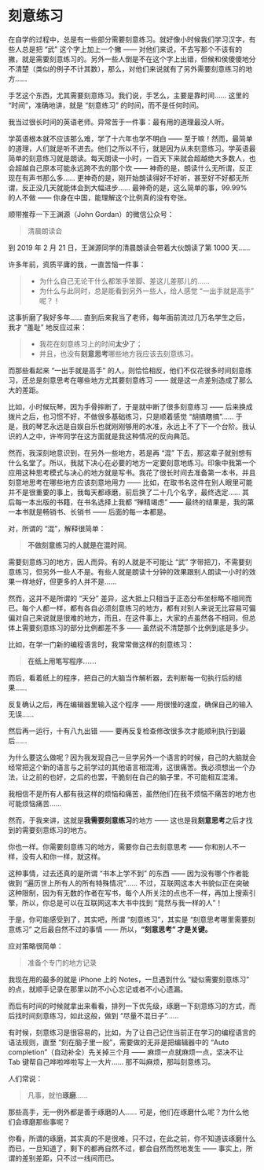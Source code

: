 
# 刻意练习

在自学的过程中，总是有一些部分需要刻意练习。就好像小时候我们学习汉字，有些人总是把 “武” 这个字上加上一个撇 —— 对他们来说，不去写那个不该有的撇，就是需要刻意练习的。另外一些人倒是不在这个字上出错，但候和侯傻傻地分不清楚（类似的例子不计其数），那么，对他们来说就有了另外需要刻意练习的地方……

手艺这个东西，尤其需要刻意练习。我们说，手艺么，主要是靠时间…… 这里的 “时间”，准确地讲，就是 “刻意练习” 的时间，而不是任何时间。

我当过很长时间的英语老师。异常苦于一件事：最有用的道理最没人听。

学英语根本就不应该那么难，学了十六年也学不明白 —— 至于嘛！然而，最简单的道理，人们就是听不进去。他们之所以不行，就是因为从未刻意练习。学英语最简单的刻意练习就是朗读。每天朗读一小时，一百天下来就会超越绝大多数人，也会超越自己原本可能永远跨不去的那个坎 —— 神奇的是，朗读什么无所谓，反正现在有声书那么多…… 更神奇的是，刚开始朗读得好不好听，甚至好不好都无所谓，反正没几天就能体会到大幅进步…… 最神奇的是，这么简单的事，99.99% 的人不做 —— 你身在中国，能理解这个比例真的没有夸张。

顺带推荐一下王渊源（John Gordan）的微信公众号：

> 清晨朗读会

到 2019 年 2 月 21 日，王渊源同学的清晨朗读会带着大伙朗读了第 1000 天……

许多年前，资质平庸的我，一直苦恼一件事：

> * 为什么自己无论干什么都笨手笨脚、差这儿差那儿的……
> * 为什么与此同时，总是能看到另外一些人，给人感觉 “一出手就是高手” 呢？！

这事折磨了我好多年…… 直到后来我当了老师，每年面前流过几万名学生之后，我才 “羞耻” 地反应过来：

> * 我花在刻意练习上的时间**太少**了；
> * 并且，也没有**刻意思考**哪些地方我应该去刻意练习。

而那些看起来 “一出手就是高手” 的人，则恰恰相反，他们不仅花很多时间刻意练习，还总是刻意思考在哪些地方尤其要刻意练习 —— 就是这一点差别造成了那么大的差距。

比如，小时候玩琴，因为手骨摔断了，于是就中断了很多刻意练习 —— 后来换成拨片之后，也习惯不好，不做很多基础练习，只是顺着感觉 “胡搞瞎搞”…… 于是，我的琴艺永远是自娱自乐也就刚刚够用的水准，永远上不了下一个台阶。我认识的人之中，许岑同学在这方面就是我这种情况的反向典范。

然而，我深刻地意识到，在另外一些地方，若是再 “混” 下去，那这辈子就别想有什么名堂了。所以，我就下决心在必要的地方一定要刻意地练习。印象中我第一个应用这种思考模式与决心的地方就是写书。我花了很长时间去准备第一本书，并且刻意地思考在哪些地方应该刻意地用力 —— 比如，在取书名这件在别人眼里可能并不是很重要的事上，我每天都琢磨，前后换了二十几个名字，最终选定…… 其后每一本出版的书籍，在书名选择上我都 “殚精竭虑” —— 最终的结果是，我的第一本书就是畅销书、长销书 —— 后面的每一本都是。

对，所谓的 “混”，解释很简单：

> **不做刻意练习的人就是在混时间**。



需要刻意练习的地方，因人而异。有的人就是不可能让 “武” 字带把刀，不需要刻意练习，但另外一些人不是。有些人就是朗读十分钟的效果跟别人朗读一小时的效果一样地好，但更多的人并不是……

然而，这并不是所谓的 “天分” 差异，这大抵上只相当于正态分布坐标略不相同而已。每个人都一样，都有各自必须刻意练习的地方，都有对别人来说无比容易可偏偏对自己来说就是很难的地方，而且，在这件事上，大家的点虽然各不相同，但总体上需要刻意练习的部分比例都差不多 —— 虽然说不清楚那个比例到底是多少。

比如，在学一门新的编程语言时，我常常做这样的刻意练习：

> **在纸上用笔写程序……**

而后，看着纸上的程序，把自己的大脑当作解析器，去判断每一句执行后的结果……

反复确认之后，再在编辑器里输入这个程序 —— 用很慢的速度，确保自己的输入无误……

然后再一运行，十有八九出错 —— 要再反复检查修改很多次才能顺利执行到最后……

为什么要这么做呢？因为我发现自己一旦学另外一个语言的时候，自己的大脑就会经常把这个新的语言与之前学过的其他语言相混淆，这很痛苦。我必须想出一个办法，让之前的也好，之后的也罢，干脆刻在自己的脑子里，不可能相互混淆。

我相信不是所有人都有我这样的烦恼和痛苦，虽然他们在我不烦恼不痛苦的地方也可能烦恼痛苦……

然而，于我来讲，这就是**我需要刻意练习**的地方 —— 这也是我**刻意思考**之后才找到的需要刻意练习的地方。

你也一样。你需要刻意练习的地方，需要你自己去刻意思考 —— 你和别人不一样，没有人和你一样，就这样。

这种事情，过去还真的是所谓 “书本上学不到” 的东西 —— 因为没有哪个作者能做到 “遍历世上所有人的所有特殊情况”…… 不过，互联网这本大书貌似正在突破这种限制，因为有无数的作者在写书，每个人所关注的点也不一样，再加上搜索引擎，所以，你总是可以在互联网这本大书中找到 “竟然与我一样的人”！

于是，你可能感受到了，其实吧，所谓 “刻意练习”，其实是 “刻意思考哪里需要刻意练习” 之后最自然不过的事情 —— 所以，**“刻意思考” 才是关键。**

应对策略很简单：

> 准备个专门的地方记录

我现在用的最多的就是 iPhone 上的 Notes，一旦遇到什么 “疑似需要刻意练习” 的点，就顺手记录在那里以防不小心忘记或者不小心遗漏。

而后有时间的时候就拿出来看看，排列一下优先级，琢磨一下刻意练习的方式，而后找时间刻意练习，如此这般，做到 “尽量不混日子”……

有时候，刻意练习是很容易的，比如，为了让自己记住当前正在学习的编程语言的语法规则，直至 “刻在脑子里一般”，需要做的无非是把编辑器中的 “Auto completion”（自动补全）先关掉三个月 —— 麻烦一点就麻烦一点，坚决不让 Tab 键帮自己哗啦哗啦写上一大片…… 那不叫麻烦，那叫刻意练习。

人们常说：

> 凡事，就怕**琢磨**……

那些高手，无一例外都是善于琢磨的人…… 可是，他们在琢磨什么呢？为什么他们会琢磨那些事呢？

你看，所谓的琢磨，其实真的不是很难，只不过，在此之前，你不知道该琢磨什么而已，一旦知道了，剩下的都再自然不过，都会自然而然地发生 —— 事实上，所谓的差别差距，只不过一线间而已。

